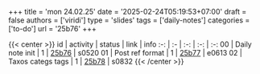 +++
title = 'mon 24.02.25'
date = '2025-02-24T05:19:53+07:00'
draft = false
authors = ['viridi']
type = 'slides'
tags = ['daily-notes']
categories = ['to-do']
url = '25b76'
+++

{{< center >}}
id | activity | status | link | info
:-: | :- | :-: | :-: | :-:
00 | Daily note init   | 1 | [25b76](/notes/25b76) | s0520
01 | Post ref format   | 1 | [25b77](/notes/25b77) | e0613
02 | Taxos categs tags | 1 | [25b78](/notes/25b78) | s0832
{{< /center >}}
